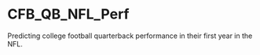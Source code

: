 # CFB_QB_NFL_Perf
Predicting college football quarterback performance in their first year in the NFL.
